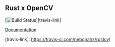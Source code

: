 Rust x OpenCV
---

[![Build Status][travis-badge]][travis-link]

[Documentation][documentation]


<!-- Links -->
[documentation]: http://nebgnahz.github.io/rustcv/rustcv
[travis-badge]: https://travis-ci.com/nebgnahz/rustcv.svg?token=FtzQss73KSBwcHhSsrGQ&branch=master
[travis-link]: https://travis-ci.com/nebgnahz/rustcv)
